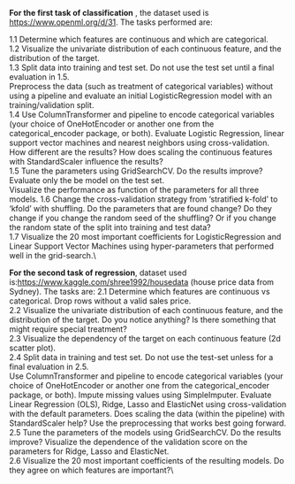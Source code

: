**For the first task of classification** , the dataset used is https://www.openml.org/d/31. The tasks performed are:

1.1 Determine which features are continuous and which are categorical.\
1.2 Visualize the univariate distribution of each continuous feature, and the distribution of the
target.\
1.3 Split data into training and test set. Do not use the test set until a final evaluation in 1.5.\
Preprocess the data (such as treatment of categorical variables) without using a pipeline and
evaluate an initial LogisticRegression model with an training/validation split.\
1.4 Use ColumnTransformer and pipeline to encode categorical variables (your choice of
OneHotEncoder or another one from the categorical_encoder package, or both). Evaluate
Logistic Regression, linear support vector machines and nearest neighbors using
cross-validation. How different are the results? How does scaling the continuous features with
StandardScaler influence the results?\
1.5 Tune the parameters using GridSearchCV. Do the results improve? Evaluate only the be
model on the test set.\
Visualize the performance as function of the parameters for all three models.
1.6 Change the cross-validation strategy from ‘stratified k-fold’ to ‘kfold’ with shuffling. Do the
parameters that are found change? Do they change if you change the random seed of the
shuffling? Or if you change the random state of the split into training and test data?\
1.7 Visualize the 20 most important coefficients for LogisticRegression and Linear Support
Vector Machines using hyper-parameters that performed well in the grid-search.\

**For the second task of regression**, dataset used is:https://www.kaggle.com/shree1992/housedata (house price data from Sydney). The tasks are:
2.1 Determine which features are continuous vs categorical. Drop rows without a valid sales
price.\
2.2 Visualize the univariate distribution of each continuous feature, and the distribution of the
target. Do you notice anything? Is there something that might require special treatment?\
2.3 Visualize the dependency of the target on each continuous feature (2d scatter plot).\
2.4 Split data in training and test set. Do not use the test-set unless for a final evaluation in 2.5.\
Use ColumnTransformer and pipeline to encode categorical variables (your choice of
OneHotEncoder or another one from the categorical_encoder package, or both). Impute missing
values using SimpleImputer. Evaluate Linear Regression (OLS), Ridge, Lasso and ElasticNet
using cross-validation with the default parameters. Does scaling the data (within the pipeline)
with StandardScaler help? Use the preprocessing that works best going forward.\
2.5 Tune the parameters of the models using GridSearchCV. Do the results improve? Visualize
the dependence of the validation score on the parameters for Ridge, Lasso and ElasticNet.\
2.6 Visualize the 20 most important coefficients of the resulting models. Do they agree on which
features are important?\
